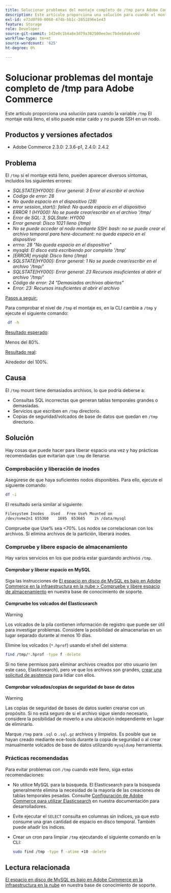```yaml
---
title: Solucionar problemas del montaje completo de /tmp para Adobe Commerce
description: Este artículo proporciona una solución para cuando el montaje /tmp está lleno, el sitio puede estar caído y no puede SSH en un nodo.
exl-id: e72d0f99-0060-474b-bb1c-2851896e1e43
feature: Storage
role: Developer
source-git-commit: 1d2e0c1b4a8e3d79a362500ee3ec7bde84a6ce0d
workflow-type: tm+mt
source-wordcount: '625'
ht-degree: 0%

---
```


# Solucionar problemas del montaje completo de /tmp para Adobe Commerce

Este artículo proporciona una solución para cuando la variable `/tmp` El montaje está lleno, el sitio puede estar caído y no puede SSH en un nodo.

## Productos y versiones afectados

* Adobe Commerce 2.3.0: 2.3.6-p1, 2.4.0: 2.4.2

## Problema

El `/tmp` si el montaje está lleno, pueden aparecer diversos síntomas, incluidos los siguientes errores:

* *SQLSTATE[HY000]: Error general: 3 Error al escribir el archivo*
* *Código de error: 28*
* *No queda espacio en el dispositivo (28)*
* *error session_start(): failed: No queda espacio en el dispositivo*
* *ERROR 1 (HY000): No se puede crear/escribir en el archivo &#39;/tmp/*
* *Error de SQL: 3, SQLState: HY000*
* *Error general: Disco 1021 lleno (/tmp)*
* *No se puede acceder al nodo mediante SSH:*
  *bash: no se puede crear el archivo temporal para here-document: no queda espacio en el dispositivo*
* *errno: 28 &quot;No queda espacio en el dispositivo&quot;*
* *mysqld: El disco está escribiendo por completo &#39;/tmp&#39;*
* *[ERROR] mysqld: Disco lleno (/tmp)*
* *SQLSTATE[HY000]: Error general: 1 No se puede crear/escribir en el archivo &#39;/tmp/&#39;*
* *SQLSTATE[HY000]: Error general: 23 Recursos insuficientes al abrir el archivo &#39;/tmp/&#39;*
* *Código de error: 24 &quot;Demasiados archivos abiertos&quot;*
* *Error: 23: Recursos insuficientes al abrir el archivo*


<u>Pasos a seguir:</u>

Para comprobar el nivel de `/tmp` el montaje es, en la CLI cambie a `/tmp` y ejecute el siguiente comando:

```bash
 df -h
```

<u>Resultado esperado</u>:

Menos del 80%.

<u>Resultado real</u>:

Alrededor del 100%.

## Causa

El `/tmp` mount tiene demasiados archivos, lo que podría deberse a:

* Consultas SQL incorrectas que generan tablas temporales grandes o demasiadas.
* Servicios que escriben en `/tmp` directorio.
* Copias de seguridad/volcados de base de datos que quedan en `/tmp` directorio.

## Solución

Hay cosas que puede hacer para liberar espacio una vez y hay prácticas recomendadas que evitarían que `\tmp` de llenarse.

### Comprobación y liberación de inodes

Asegúrese de que haya suficientes nodos disponibles. Para ello, ejecute el siguiente comando:

```bash
df -i
```

El resultado sería similar al siguiente:

```bash
Filesystem Inodes   Used   Free Use% Mounted on
/dev/nvme2n1 655360    1695  653665    1% /data/mysql
```

Compruebe que Use% sea &lt;70%. Los nodos se correlacionan con los archivos. Si elimina archivos de la partición, liberará inodes.

### Compruebe y libere espacio de almacenamiento

Hay varios servicios en los que podría estar guardando archivos `/tmp`.

#### Comprobar y liberar espacio en MySQL

Siga las instrucciones de [El espacio en disco de MySQL es bajo en Adobe Commerce en la infraestructura en la nube > Compruebe y libere espacio de almacenamiento](/help/troubleshooting/database/mysql-disk-space-is-low-on-magento-commerce-cloud.md#check_and_free) en nuestra base de conocimiento de soporte.

#### Compruebe los volcados del Elasticsearch

>[!WARNING]
>
>Los volcados de la pila contienen información de registro que puede ser útil para investigar problemas. Considere la posibilidad de almacenarlas en un lugar separado durante al menos 10 días.

Elimine los volcados (`*.hprof`) usando el shell del sistema:

```bash
find /tmp/*.hprof -type f -delete
```

Si no tiene permisos para eliminar archivos creados por otro usuario (en este caso, Elasticsearch), pero ve que los archivos son grandes, [crear una solicitud de asistencia](/help/help-center-guide/help-center/magento-help-center-user-guide.md#submit-ticket) para lidiar con ellos.

#### Comprobar volcados/copias de seguridad de base de datos

>[!WARNING]
>
>Las copias de seguridad de bases de datos suelen crearse con un propósito. Si no está seguro de si el archivo sigue siendo necesario, considere la posibilidad de moverlo a una ubicación independiente en lugar de eliminarlo.

Marque `/tmp` para `.sql` o `.sql.gz` archivos y límpielos. Es posible que se hayan creado mediante ece-tools durante la copia de seguridad o al crear manualmente volcados de base de datos utilizando `mysqldump` herramienta.

### Prácticas recomendadas

Para evitar problemas con `/tmp` cuando esté lleno, siga estas recomendaciones:

* No utilice MySQL para la búsqueda. El Elasticsearch para la búsqueda generalmente elimina la necesidad de la mayoría de las creaciones de tablas temporales pesadas. Consulte [Configuración de Adobe Commerce para utilizar Elasticsearch](https://devdocs.magento.com/guides/v2.2/config-guide/elasticsearch/configure-magento.html) en nuestra documentación para desarrolladores.
* Evite ejecutar el `SELECT` consulta en columnas sin índices, ya que esto consume una gran cantidad de espacio en disco temporal. También puede añadir los índices.
* Crear un cron para limpiar `/tmp` ejecutando el siguiente comando en la CLI:

  ```bash
  sudo find /tmp -type f -atime +10 -delete
  ```

## Lectura relacionada

[El espacio en disco de MySQL es bajo en Adobe Commerce en la infraestructura en la nube](/help/troubleshooting/database/mysql-disk-space-is-low-on-magento-commerce-cloud.md) en nuestra base de conocimiento de soporte.
